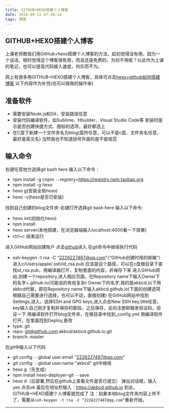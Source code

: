 ```yaml
---
title: GITHUB+HEXO搭建个人博客
date: 2018-09-22 07:38:14
tags: 博客
---
```

## GITHUB+HEXO搭建个人博客

上课老师教我们用GitHub+hexo搭建个人博客的方法，起初觉得没有用，因为一个谈话，顿时觉得这个博客很有用，而且还是免费的，为何不用呢？以此作为上课的笔记，也可以提高代码输入速度，何乐而不为。

网上有很多用GITHUB+HEXO搭建个人博客，具体可点击[hexo+github如何搭建博客](https://liulu1990.github.io/2018/09/02/hexo+github搭建博客/)
以下内容作为补充(也可以按我的操作来)
<!--more-->
## 准备软件

- 需要安装Node.js和Git，安装路径任意
- 安装代码编译软件，如Sublime、Hbuilder、Visual Studio Code等
安装时提示是否创建快捷方式、图标的选项，最好都选上
- 在C盘下新建一个文件夹名为blog(盘符任意，可以不是c盘、文件夹名任意，最好是英文名)
当然我也不知道括号外面的是不是规范
## 输入命令

右键任意地方选择git bash here 输入以下命令：
- npm install -g cnpm `--`registry=https://registry.npm.taobao.org
- npm install -g hexo
- hexo g(安装全局hexo)
- hexo -v(hexo是否已安装)

找到自己创建的blog文件夹-右键打开选择git bash here 输入以下命令:
- hexo init(初始化hexo)
- npm install
- hexo server(本地搭建，在浏览器端输入localhost:4000看一下效果)
- ctrl+c 结束运行

进入GitHub网站创建账户 点击[github](https://github.com/)进入
在git命令中继续执行代码
- ssh-keygen -t rsa -C “2226227487@qq.com“（“GitHub创建时用的邮箱“）
进入c/Users/apple/.ssh/id_rsa.pub 应该是这个路径，可以在c盘根目录下查找id_rsa.pub，用编译器打开，复制里面的内容，并保存下来
进入GitHub网站,创建一个repository,进入相应页面，在Repository name下输入Owner下的名字+.github.io(可能说的有些复杂)
Owner下的名字,我的是akbcd,以下用akbcd代替，即在Repository name下输入akbcd.github.io(下面的创建选项根据自己需要进行选择，也可以不动，直接创建)
在GitHub网站中找到Settings,进入。选择SSH and GPG keys,进入点击New SSH key,title任意，key输入自己刚才复制并保存的那段，之后保存，会向注册邮箱发验证码，验证一下
用编译软件打开blog文件夹，在根目录中找到_config.yml
用编译软件打开，在里面找到Deploy,更改
- type: git
- repo: git@github.com:akbcd/akbcd.github.io.git
- branch: master

在git中输入以下代码
- git config `--`global user.email "2226227487@qq.com"
- git config `--`global user.name "akbcd"
git中继续
- hexo g（先生成）
- npm install hexo-deployer-git `--`save
- hexo d（后部署,然后在github上查看文件是否已提交）
弹出对话框，输入yes 点击ok
最后在地址栏输入：https://akbcd.github.io
到此，GITHUB+HEXO搭建个人博客就完成了
注：如果本地blog文件夹内容上传不了，需要从`ssh-keygen -t rsa -C “2226227487@qq.com“`重新开始。
***